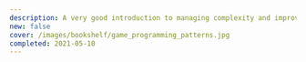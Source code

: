 ```yaml
---
description: A very good introduction to managing complexity and improving performance in videogame projects.
new: false
cover: /images/bookshelf/game_programming_patterns.jpg
completed: 2021-05-10
---
```

